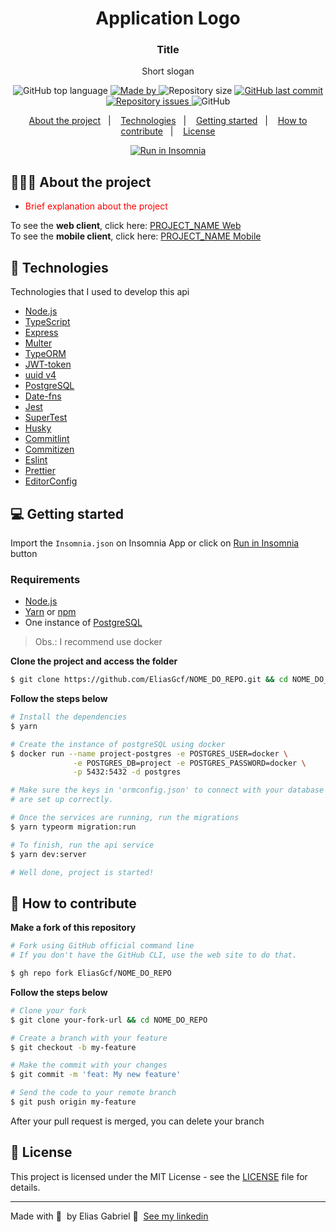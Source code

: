 <h1 align="center">
	<!-- <img alt="Logo" src=".github/logo.png" width="200px" /> -->
  Application Logo
</h1>

<h3 align="center">
  Title
</h3>

<p align="center">Short slogan</p>

<p align="center">
  <img alt="GitHub top language" src="https://img.shields.io/github/languages/top/EliasGcf/readme-template">

  <a href="https://www.linkedin.com/in/eliasgcf/">
    <img alt="Made by" src="https://img.shields.io/badge/made%20by-Elias%20Gabriel-gree">
  </a>
  
  <img alt="Repository size" src="https://img.shields.io/github/repo-size/EliasGcf/readme-template">
  
  <a href="https://github.com/EliasGcf/readme-template/commits/master">
    <img alt="GitHub last commit" src="https://img.shields.io/github/last-commit/EliasGcf/readme-template">
  </a>
  
  <a href="https://github.com/EliasGcf/readme-template/issues">
    <img alt="Repository issues" src="https://img.shields.io/github/issues/EliasGcf/readme-template">
  </a>
  
  <img alt="GitHub" src="https://img.shields.io/github/license/EliasGcf/readme-template">
</p>

<p align="center">
  <a href="#-about-the-project">About the project</a>&nbsp;&nbsp;&nbsp;|&nbsp;&nbsp;&nbsp;
  <a href="#-technologies">Technologies</a>&nbsp;&nbsp;&nbsp;|&nbsp;&nbsp;&nbsp;
  <a href="#-getting-started">Getting started</a>&nbsp;&nbsp;&nbsp;|&nbsp;&nbsp;&nbsp;
  <a href="#-how-to-contribute">How to contribute</a>&nbsp;&nbsp;&nbsp;|&nbsp;&nbsp;&nbsp;
  <a href="#-license">License</a>
</p>

<p id="insomniaButton" align="center">
  <a href="" target="_blank"><img src="https://insomnia.rest/images/run.svg" alt="Run in Insomnia"></a>
</p>

## 👨🏻‍💻 About the project

- <p style="color: red;">Brief explanation about the project</p>

To see the **web client**, click here: [PROJECT_NAME Web](https://github/eliasgcf/readme-template)</br>
To see the **mobile client**, click here: [PROJECT_NAME Mobile](https://github/eliasgcf/readme-template)

## 🚀 Technologies

Technologies that I used to develop this api

- [Node.js](https://nodejs.org/en/)
- [TypeScript](https://www.typescriptlang.org/)
- [Express](https://expressjs.com/pt-br/)
- [Multer](https://github.com/expressjs/multer)
- [TypeORM](https://typeorm.io/#/)
- [JWT-token](https://jwt.io/)
- [uuid v4](https://github.com/thenativeweb/uuidv4/)
- [PostgreSQL](https://www.postgresql.org/)
- [Date-fns](https://date-fns.org/)
- [Jest](https://jestjs.io/)
- [SuperTest](https://github.com/visionmedia/supertest)
- [Husky](https://github.com/typicode/husky)
- [Commitlint](https://github.com/conventional-changelog/commitlint)
- [Commitizen](https://github.com/commitizen/cz-cli)
- [Eslint](https://eslint.org/)
- [Prettier](https://prettier.io/)
- [EditorConfig](https://editorconfig.org/)

## 💻 Getting started

Import the `Insomnia.json` on Insomnia App or click on [Run in Insomnia](#insomniaButton) button

### Requirements

- [Node.js](https://nodejs.org/en/)
- [Yarn](https://classic.yarnpkg.com/) or [npm](https://www.npmjs.com/)
- One instance of [PostgreSQL](https://www.postgresql.org/)

> Obs.: I recommend use docker

**Clone the project and access the folder**

```bash
$ git clone https://github.com/EliasGcf/NOME_DO_REPO.git && cd NOME_DO_REPO
```

**Follow the steps below**

```bash
# Install the dependencies
$ yarn

# Create the instance of postgreSQL using docker
$ docker run --name project-postgres -e POSTGRES_USER=docker \
              -e POSTGRES_DB=project -e POSTGRES_PASSWORD=docker \
              -p 5432:5432 -d postgres

# Make sure the keys in 'ormconfig.json' to connect with your database
# are set up correctly.

# Once the services are running, run the migrations
$ yarn typeorm migration:run

# To finish, run the api service
$ yarn dev:server

# Well done, project is started!
```

## 🤔 How to contribute

**Make a fork of this repository**

```bash
# Fork using GitHub official command line
# If you don't have the GitHub CLI, use the web site to do that.

$ gh repo fork EliasGcf/NOME_DO_REPO
```

**Follow the steps below**

```bash
# Clone your fork
$ git clone your-fork-url && cd NOME_DO_REPO

# Create a branch with your feature
$ git checkout -b my-feature

# Make the commit with your changes
$ git commit -m 'feat: My new feature'

# Send the code to your remote branch
$ git push origin my-feature
```

After your pull request is merged, you can delete your branch

## 📝 License

This project is licensed under the MIT License - see the [LICENSE](LICENSE) file for details.

---

Made with 💜 &nbsp;by Elias Gabriel 👋 &nbsp;[See my linkedin](https://www.linkedin.com/in/eliasgcf/)
